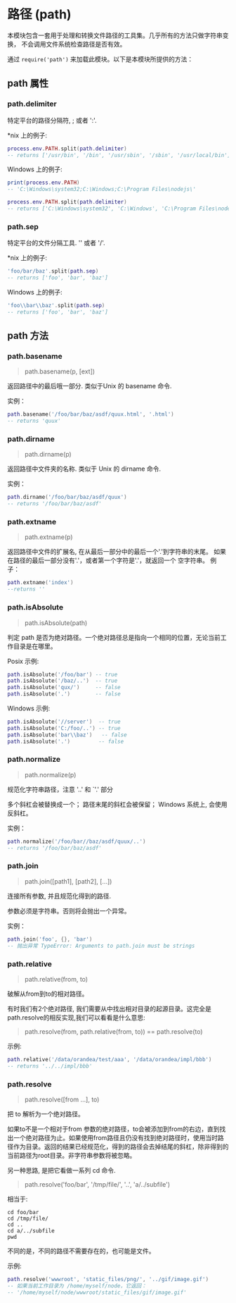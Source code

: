 # 路径 (path)

本模块包含一套用于处理和转换文件路径的工具集。几乎所有的方法只做字符串变换， 不会调用文件系统检查路径是否有效。

通过 `require('path')` 来加载此模块。以下是本模块所提供的方法：

## path 属性

### path.delimiter

特定平台的路径分隔符, ; 或者 ':'.

*nix 上的例子:

```lua
process.env.PATH.split(path.delimiter)
-- returns ['/usr/bin', '/bin', '/usr/sbin', '/sbin', '/usr/local/bin']
```

Windows 上的例子:

```lua
print(process.env.PATH)
-- 'C:\Windows\system32;C:\Windows;C:\Program Files\nodejs\'

process.env.PATH.split(path.delimiter)
-- returns ['C:\Windows\system32', 'C:\Windows', 'C:\Program Files\nodejs\']

```

### path.sep

特定平台的文件分隔工具. '\' 或者 '/'.

*nix 上的例子:

```lua
'foo/bar/baz'.split(path.sep)
-- returns ['foo', 'bar', 'baz']
```

Windows 上的例子:

```lua
'foo\\bar\\baz'.split(path.sep)
-- returns ['foo', 'bar', 'baz']
```

## path 方法

### path.basename

> path.basename(p, [ext])

返回路径中的最后哦一部分. 类似于Unix 的 basename 命令.

实例：

```lua
path.basename('/foo/bar/baz/asdf/quux.html', '.html')
-- returns 'quux'
```

### path.dirname

> path.dirname(p)

返回路径中文件夹的名称. 类似于 Unix 的 dirname 命令.

实例：

```lua
path.dirname('/foo/bar/baz/asdf/quux')
-- returns '/foo/bar/baz/asdf'
```

### path.extname

> path.extname(p)

返回路径中文件的扩展名, 在从最后一部分中的最后一个'.'到字符串的末尾。 如果在路径的最后一部分没有'.'，或者第一个字符是'.'，就返回一个 空字符串。 例子：

```lua
path.extname('index')
--returns ''
```

### path.isAbsolute

> path.isAbsolute(path)

判定 path 是否为绝对路径。一个绝对路径总是指向一个相同的位置，无论当前工作目录是在哪里。

Posix 示例:

```lua
path.isAbsolute('/foo/bar') -- true
path.isAbsolute('/baz/..')  -- true
path.isAbsolute('qux/')     -- false
path.isAbsolute('.')        -- false
```

Windows 示例:

```lua
path.isAbsolute('//server')  -- true
path.isAbsolute('C:/foo/..') -- true
path.isAbsolute('bar\\baz')   -- false
path.isAbsolute('.')         -- false
```

### path.normalize

> path.normalize(p)

规范化字符串路径，注意 '..' 和 `'.' 部分

多个斜杠会被替换成一个； 路径末尾的斜杠会被保留； Windows 系统上, 会使用反斜杠。

实例：

```lua
path.normalize('/foo/bar//baz/asdf/quux/..')
-- returns '/foo/bar/baz/asdf'
```

### path.join

> path.join([path1], [path2], [...])

连接所有参数, 并且规范化得到的路径.

参数必须是字符串。否则将会抛出一个异常。

实例：

```lua
path.join('foo', {}, 'bar')
-- 抛出异常 TypeError: Arguments to path.join must be strings
```

### path.relative

> path.relative(from, to)

破解从from到to的相对路径。

有时我们有2个绝对路径, 我们需要从中找出相对目录的起源目录。这完全是path.resolve的相反实现,我们可以看看是什么意思:

> path.resolve(from, path.relative(from, to)) == path.resolve(to)

示例:

```lua
path.relative('/data/orandea/test/aaa', '/data/orandea/impl/bbb')
-- returns '../../impl/bbb'
```

### path.resolve

> path.resolve([from ...], to)

把 to 解析为一个绝对路径。

如果to不是一个相对于from 参数的绝对路径，to会被添加到from的右边，直到找出一个绝对路径为止。如果使用from路径且仍没有找到绝对路径时，使用当时路径作为目录。返回的结果已经规范化，得到的路径会去掉结尾的斜杠，除非得到的当前路径为root目录。非字符串参数将被忽略。

另一种思路, 是把它看做一系列 cd 命令.

> path.resolve('foo/bar', '/tmp/file/', '..', 'a/../subfile')

相当于:

```
cd foo/bar
cd /tmp/file/
cd ..
cd a/../subfile
pwd
```

不同的是，不同的路径不需要存在的，也可能是文件。

示例:

```lua
path.resolve('wwwroot', 'static_files/png/', '../gif/image.gif')
-- 如果当前工作目录为 /home/myself/node，它返回：
-- '/home/myself/node/wwwroot/static_files/gif/image.gif'
```
